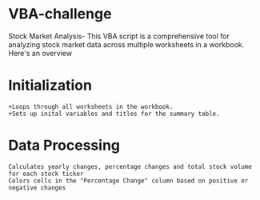 # VBA-challenge
Stock Market Analysis-
This VBA script is a comprehensive tool for analyzing stock market data across multiple worksheets in a workbook. Here's an overview

#  Initialization
    +Loops through all worksheets in the workbook.
    +Sets up inital variables and titles for the summary table.

#  Data Processing
    Calculates yearly changes, percentage changes and total stock volume for each stock ticker
    Colors cells in the "Percentage Change" column based on positive or negative changes

